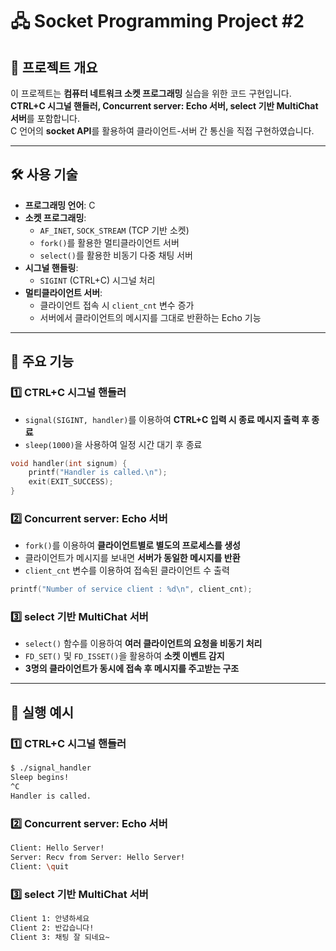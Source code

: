 # 🖧 Socket Programming Project #2

## 📌 프로젝트 개요
이 프로젝트는 **컴퓨터 네트워크 소켓 프로그래밍** 실습을 위한 코드 구현입니다.  
**CTRL+C 시그널 핸들러, Concurrent server: Echo 서버, select 기반 MultiChat 서버**를 포함합니다.  
C 언어의 **socket API**를 활용하여 클라이언트-서버 간 통신을 직접 구현하였습니다.

---

## 🛠 사용 기술
- **프로그래밍 언어**: C
- **소켓 프로그래밍**:
  - `AF_INET`, `SOCK_STREAM` (TCP 기반 소켓)
  - `fork()`를 활용한 멀티클라이언트 서버
  - `select()`를 활용한 비동기 다중 채팅 서버
- **시그널 핸들링**:
  - `SIGINT` (CTRL+C) 시그널 처리
- **멀티클라이언트 서버**:
  - 클라이언트 접속 시 `client_cnt` 변수 증가
  - 서버에서 클라이언트의 메시지를 그대로 반환하는 Echo 기능

---

## 📜 주요 기능

### **1️⃣ CTRL+C 시그널 핸들러**
- `signal(SIGINT, handler)`를 이용하여 **CTRL+C 입력 시 종료 메시지 출력 후 종료**
- `sleep(1000)`을 사용하여 일정 시간 대기 후 종료

```c
void handler(int signum) {
    printf("Handler is called.\n");
    exit(EXIT_SUCCESS);
}
```

### **2️⃣ Concurrent server: Echo 서버**
- `fork()`를 이용하여 **클라이언트별로 별도의 프로세스를 생성**
- 클라이언트가 메시지를 보내면 **서버가 동일한 메시지를 반환**
- `client_cnt` 변수를 이용하여 접속된 클라이언트 수 출력

```c
printf("Number of service client : %d\n", client_cnt);
```

### **3️⃣ select 기반 MultiChat 서버**
- `select()` 함수를 이용하여 **여러 클라이언트의 요청을 비동기 처리**
- `FD_SET()` 및 `FD_ISSET()`을 활용하여 **소켓 이벤트 감지**
- **3명의 클라이언트가 동시에 접속 후 메시지를 주고받는 구조**

---

## 📌 실행 예시
### **1️⃣ CTRL+C 시그널 핸들러**
```bash
$ ./signal_handler
Sleep begins!
^C
Handler is called.
```

### **2️⃣ Concurrent server: Echo 서버**
```bash
Client: Hello Server!
Server: Recv from Server: Hello Server!
Client: \quit
```

### **3️⃣ select 기반 MultiChat 서버**
```bash
Client 1: 안녕하세요
Client 2: 반갑습니다!
Client 3: 채팅 잘 되네요~
```
